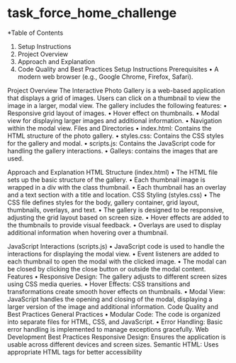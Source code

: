 # task_force_home_challenge
 
*Table of Contents
1.	Setup Instructions
2.	Project Overview
3.	Approach and Explanation
4.	Code Quality and Best Practices
Setup Instructions
Prerequisites
•	A modern web browser (e.g., Google Chrome, Firefox, Safari).

Project Overview
The Interactive Photo Gallery is a web-based application that displays a grid of images. Users can click on a thumbnail to view the image in a larger, modal view. The gallery includes the following features:
•	Responsive grid layout of images.
•	Hover effect on thumbnails.
•	Modal view for displaying larger images and additional information.
•	Navigation within the modal view.
Files and Directories
•	index.html: Contains the HTML structure of the photo gallery.
•	styles.css: Contains the CSS styles for the gallery and modal.
•	scripts.js: Contains the JavaScript code for handling the gallery interactions.
•	Galleys: contains the images that are used.

Approach and Explanation
HTML Structure (index.html)
•	The HTML file sets up the basic structure of the gallery.
•	Each thumbnail image is wrapped in a div with the class thumbnail.
•	Each thumbnail has an overlay and a text section with a title and location.
CSS Styling (styles.css)
•	The CSS file defines styles for the body, gallery container, grid layout, thumbnails, overlays, and text.
•	The gallery is designed to be responsive, adjusting the grid layout based on screen size.
•	Hover effects are added to the thumbnails to provide visual feedback.
•	Overlays are used to display additional information when hovering over a thumbnail.

JavaScript Interactions (scripts.js)
•	JavaScript code is used to handle the interactions for displaying the modal view.
•	Event listeners are added to each thumbnail to open the modal with the clicked image.
•	The modal can be closed by clicking the close button or outside the modal content.
Features
•	Responsive Design: The gallery adjusts to different screen sizes using CSS media queries.
•	Hover Effects: CSS transitions and transformations create smooth hover effects on thumbnails.
•	Modal View: JavaScript handles the opening and closing of the modal, displaying a larger version of the image and additional information.
Code Quality and Best Practices
General Practices
•	Modular Code: The code is organized into separate files for HTML, CSS, and JavaScript.
•	Error Handling: Basic error handling is implemented to manage exceptions gracefully.
Web Development Best Practices
Responsive Design: Ensures the application is usable across different devices and screen sizes.
Semantic HTML: Uses appropriate HTML tags for better accessibility